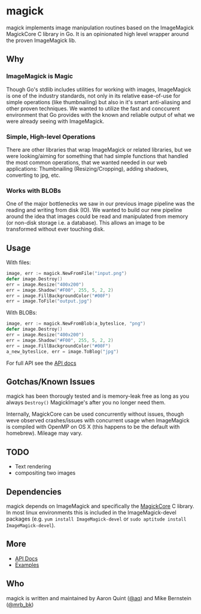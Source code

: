 # magick

magick implements image manipulation routines based on the 
ImageMagick MagickCore C library in Go. It is an opinionated high level 
wrapper around the proven ImageMagick lib.

## Why

### ImageMagick is Magic

Though Go's stdlib includes utilities for working with images, ImageMagick is one of the industry standards, not only in its relative ease-of-use for simple operations (like thumbnailing) but also in it's smart anti-aliasing and other proven techniques. We wanted to utilize the fast and conccurent environment that Go provides with the known and reliable output of what we were already seeing with ImageMagick.

### Simple, High-level Operations

There are other libraries that wrap ImageMagick or related libraries, but we were looking/aiming for something that had simple functions that handled the most common operations, that we wanted needed in our web applications: Thumbnailing (Resizing/Cropping), adding shadows, converting to jpg, etc.

### Works with BLOBs

One of the major bottlenecks we saw in our previous image pipeline was the reading and writing from disk (IO). We wanted to build our new pipeline around the idea that images could be read and manipulated from memory (or non-disk storage i.e. a database). This allows an image to be transformed without ever touching disk.

## Usage

With files:

``` go
image, err := magick.NewFromFile("input.png")
defer image.Destroy()
err = image.Resize("400x200")
err = image.Shadow("#F00", 255, 5, 2, 2)
err = image.FillBackgroundColor("#00F")
err = image.ToFile("output.jpg")
```

With BLOBs:

``` go
image, err := magick.NewFromBlob(a_byteslice, "png")
defer image.Destroy()
err = image.Resize("400x200")
err = image.Shadow("#F00", 255, 5, 2, 2)
err = image.FillBackgroundColor("#00F")
a_new_byteslice, err = image.ToBlog("jpg")
```

For full API see the [API docs](http://godoc.org/github.com/quirkey/magick)

## Gotchas/Known Issues

magick has been thorougly tested and is memory-leak free as long as you always `Destroy()` MagickImage's after you no longer need them.

Internally, MagickCore can be used concurrently without issues, though weve observed crashes/issues with concurrent usage when ImageMagick is compiled with OpenMP on OS X (this happens to be the default with homebrew). Mileage may vary.

## TODO

- Text rendering
- compositing two images

## Dependencies

magick depends on ImageMagick and specifically the [MagickCore](http://www.imagemagick.org/script/magick-core.php) C library. In most linux environments this is included in the ImageMagick-devel packages (e.g. `yum install ImageMagick-devel` or `sudo aptitude install ImageMagick-devel`).

## More

* [API Docs](http://godoc.org/github.com/quirkey/magick)
* [Examples](examples/)

## Who

magick is written and maintained by Aaron Quint ([@aq](http://twitter.com/aq)) and Mike Bernstein ([@mrb_bk](http://twitter.com/mrb_bk))

